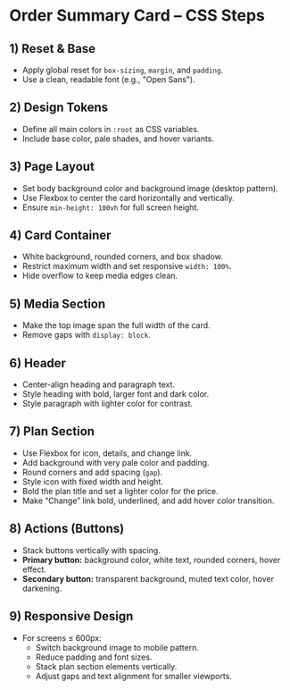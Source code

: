 # Order Summary Card – CSS Steps

## 1) Reset & Base

- Apply global reset for `box-sizing`, `margin`, and `padding`.
- Use a clean, readable font (e.g., "Open Sans").

## 2) Design Tokens

- Define all main colors in `:root` as CSS variables.
- Include base color, pale shades, and hover variants.

## 3) Page Layout

- Set body background color and background image (desktop pattern).
- Use Flexbox to center the card horizontally and vertically.
- Ensure `min-height: 100vh` for full screen height.

## 4) Card Container

- White background, rounded corners, and box shadow.
- Restrict maximum width and set responsive `width: 100%`.
- Hide overflow to keep media edges clean.

## 5) Media Section

- Make the top image span the full width of the card.
- Remove gaps with `display: block`.

## 6) Header

- Center-align heading and paragraph text.
- Style heading with bold, larger font and dark color.
- Style paragraph with lighter color for contrast.

## 7) Plan Section

- Use Flexbox for icon, details, and change link.
- Add background with very pale color and padding.
- Round corners and add spacing (`gap`).
- Style icon with fixed width and height.
- Bold the plan title and set a lighter color for the price.
- Make “Change” link bold, underlined, and add hover color transition.

## 8) Actions (Buttons)

- Stack buttons vertically with spacing.
- **Primary button:** background color, white text, rounded corners, hover effect.
- **Secondary button:** transparent background, muted text color, hover darkening.

## 9) Responsive Design

- For screens ≤ 600px:
  - Switch background image to mobile pattern.
  - Reduce padding and font sizes.
  - Stack plan section elements vertically.
  - Adjust gaps and text alignment for smaller viewports.
